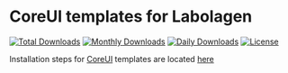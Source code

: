 CoreUI templates for Labolagen
================================================

[![Total Downloads](https://poser.pugx.org/labolagen/coreui-templates/downloads)](https://packagist.org/packages/labolagen/coreui-templates)
[![Monthly Downloads](https://poser.pugx.org/labolagen/coreui-templates/d/monthly)](https://packagist.org/packages/labolagen/coreui-templates)
[![Daily Downloads](https://poser.pugx.org/labolagen/coreui-templates/d/daily)](https://packagist.org/packages/labolagen/coreui-templates)
[![License](https://poser.pugx.org/labolagen/adminlte-templates/license)](https://packagist.org/packages/labolagen/coreui-templates)

Installation steps for [CoreUI](https://coreui.io/docs/getting-started/introduction) templates are located [here](http://labs.infyom.com/laravelgenerator/docs/coreui-templates)
